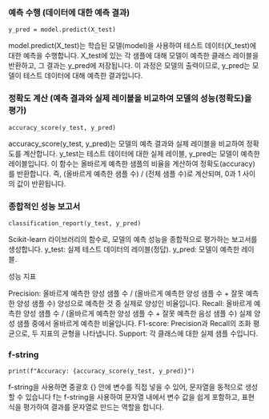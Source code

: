 
### 예측 수행 (데이터에 대한 예측 결과)
```
y_pred = model.predict(X_test)
```
model.predict(X_test)는 학습된 모델(model)을 사용하여 테스트 데이터(X_test)에 대한 예측을 수행합니다.
X_test에 있는 각 샘플에 대해 모델이 예측한 클래스 레이블을 반환하고, 그 결과는 y_pred에 저장됩니다.
이 과정은 모델의 출력이므로, y_pred는 모델이 테스트 데이터에 대해 예측한 결과입니다.

### 정확도 계산 (예측 결과와 실제 레이블을 비교하여 모델의 성능(정확도)을 평가)
```
accuracy_score(y_test, y_pred)
```
accuracy_score(y_test, y_pred)는 모델의 예측 결과와 실제 레이블을 비교하여 정확도를 계산합니다.
y_test는 테스트 데이터에 대한 실제 레이블, y_pred는 모델이 예측한 레이블입니다.
이 함수는 올바르게 예측한 샘플의 비율을 계산하여 정확도(accuracy)를 반환합니다.
즉, (올바르게 예측한 샘플 수) / (전체 샘플 수)로 계산되며, 0과 1 사이의 값이 반환됩니다.

### 종합적인 성능 보고서
```
classification_report(y_test, y_pred)
```
 Scikit-learn 라이브러리의 함수로, 모델의 예측 성능을 종합적으로 평가하는 보고서를 생성합니다.
y_test: 실제 테스트 데이터의 레이블(정답).
y_pred: 모델이 예측한 레이블.

성능 지표

Precision: 올바르게 예측한 양성 샘플 수 / (올바르게 예측한 양성 샘플 수 + 잘못 예측한 양성 샘플 수)
양성으로 예측한 것 중 실제로 양성인 비율입니다.
Recall: 올바르게 예측한 양성 샘플 수 / (올바르게 예측한 양성 샘플 수 + 잘못 예측한 음성 샘플 수)
실제 양성 샘플 중에서 올바르게 예측한 비율입니다.
F1-score: Precision과 Recall의 조화 평균으로, 두 지표의 균형을 나타냅니다.
Support: 각 클래스에 대한 실제 샘플 수입니다.

### f-string
```
print(f"Accuracy: {accuracy_score(y_test, y_pred)}")
```
f-string을 사용하면 중괄호 {} 안에 변수를 직접 넣을 수 있어, 문자열을 동적으로 생성할 수 있습니다
f는 f-string을 사용하여 문자열 내에서 변수 값을 쉽게 포함하고, 표현식을 평가하여 결과를 문자열로 만드는 역할을 합니다.